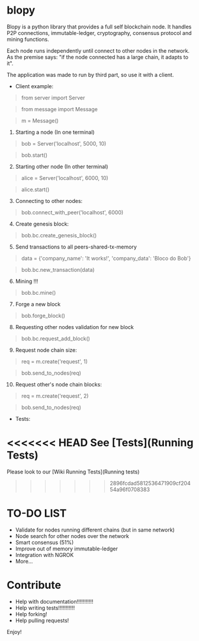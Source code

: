 # blopy

Blopy is a python library that provides a full self blockchain node. It
handles P2P connections, immutable-ledger, cryptography, consensus protocol and
mining functions.

Each node runs independently until connect to other nodes in the network. As the
premise says: "if the node connected has a large chain, it adapts to it".

The application was made to run by third part, so use it with a client.

- Client example:

> from server import Server

> from message import Message

> m = Message()

1) Starting a node (In one terminal)

> bob = Server('localhost', 5000, 10)

> bob.start()

2) Starting other node (In other terminal)

> alice = Server('localhost', 6000, 10)

> alice.start()

3) Connecting to other nodes:

> bob.connect_with_peer('localhost', 6000)

4) Create genesis block:

> bob.bc.create_genesis_block()

5) Send transactions to all peers-shared-tx-memory

> data = {'company_name': 'It works!', 'company_data': 'Bloco do Bob'}

> bob.bc.new_transaction(data)

6) Mining !!!

> bob.bc.mine()

7) Forge a new block

> bob.forge_block()

8) Requesting other nodes validation for new block

> bob.bc.request_add_block()

9) Request node chain size:

> req = m.create('request', 1)

> bob.send_to_nodes(req)

10) Request other's node chain blocks:

> req = m.create('request', 2)

> bob.send_to_nodes(req)

- Tests:

<<<<<<< HEAD
See [Tests](Running Tests)
=======
Please look to our [Wiki Running Tests](Running tests)
>>>>>>> 2896fcdad5812536471909cf20454a96f0708383

# TO-DO LIST

- Validate for nodes running different chains (but in same network)
- Node search for other nodes over the network
- Smart consensus (51%)
- Improve out of memory immutable-ledger
- Integration with NGROK
- More...

# Contribute

- Help with documentation!!!!!!!!!!!
- Help writing tests!!!!!!!!!!!
- Help forking!
- Help pulling requests!

Enjoy!
